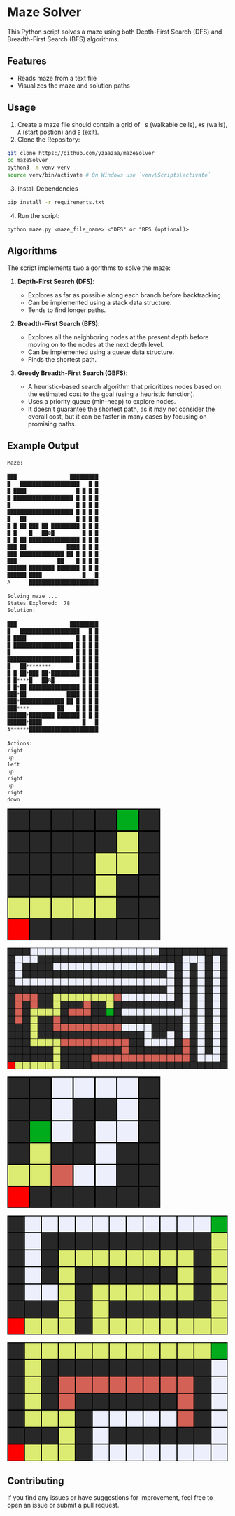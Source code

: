 # Maze Solver

This Python script solves a maze using both Depth-First Search (DFS) and Breadth-First Search (BFS) algorithms.

## Features
- Reads maze from a text file
- Visualizes the maze and solution paths

## Usage
1. Create a maze file should contain a grid of ` `s (walkable cells), `#`s (walls), `A` (start postion) and `B` (exit).
2. Clone the Repository:
```bash
git clone https://github.com/yzaazaa/mazeSolver
cd mazeSolver
python3 -m venv venv
source venv/bin/activate # On Windows use `venv\Scripts\activate`
```
3. Install Dependencies

```bash
pip install -r requirements.txt
```
4. Run the script:
```
python maze.py <maze_file_name> <"DFS" or "BFS (optional)>
```

## Algorithms
The script implements two algorithms to solve the maze:

1. **Depth-First Search (DFS)**:
   - Explores as far as possible along each branch before backtracking.
   - Can be implemented using a stack data structure.
   - Tends to find longer paths.

2. **Breadth-First Search (BFS)**:
   - Explores all the neighboring nodes at the present depth before moving on to the nodes at the next depth level.
   - Can be implemented using a queue data structure.
   - Finds the shortest path.

3. **Greedy Breadth-First Search (GBFS)**:
   - A heuristic-based search algorithm that prioritizes nodes based on the estimated cost to the goal (using a heuristic function).
   - Uses a priority queue (min-heap) to explore nodes.
   - It doesn’t guarantee the shortest path, as it may not consider the overall cost, but it can be faster in many cases by focusing on promising paths.

## Example Output
```
Maze: 
 
███                 █████████
█   ███████████████████   █ █
█ ████                █ █ █ █
█ ███████████████████ █ █ █ █
█                     █ █ █ █
█████████████████████ █ █ █ █
█   ██                █ █ █ █
█ █ ██ ███ ██ █████████ █ █ █
█ █    █   ██B█         █ █ █
█ █ ██ ████████████████ █ █ █
███ ██             ████ █ █ █
███ ██████████████ ██ █ █ █ █
███             ██    █ █ █ █
██████ ████████ ███████ █ █ █
██████ ████             █   █
A      ██████████████████████

Solving maze ...
States Explored:  78
Solution:

███                 █████████
█   ███████████████████   █ █
█ ████                █ █ █ █
█ ███████████████████ █ █ █ █
█                     █ █ █ █
█████████████████████ █ █ █ █
█   ██********        █ █ █ █
█ █ ██*███ ██*█████████ █ █ █
█ █****█   ██B█         █ █ █
█ █*██ ████████████████ █ █ █
███*██             ████ █ █ █
███*██████████████ ██ █ █ █ █
███****         ██    █ █ █ █
██████*████████ ███████ █ █ █
██████*████             █   █
A******██████████████████████

Actions:
right
up
left
up
right
up
right
down
```

![Maze Visualization](assets/maze.png)


![Maze Visualization](assets/maze2.png)


![Maze Visualization](assets/maze3.png)

![Maze Visualization](assets/GBFS_not_optimal.png)

![Maze Visualization](assets/A*_optimal.png)


## Contributing
If you find any issues or have suggestions for improvement, feel free to open an issue or submit a pull request.
